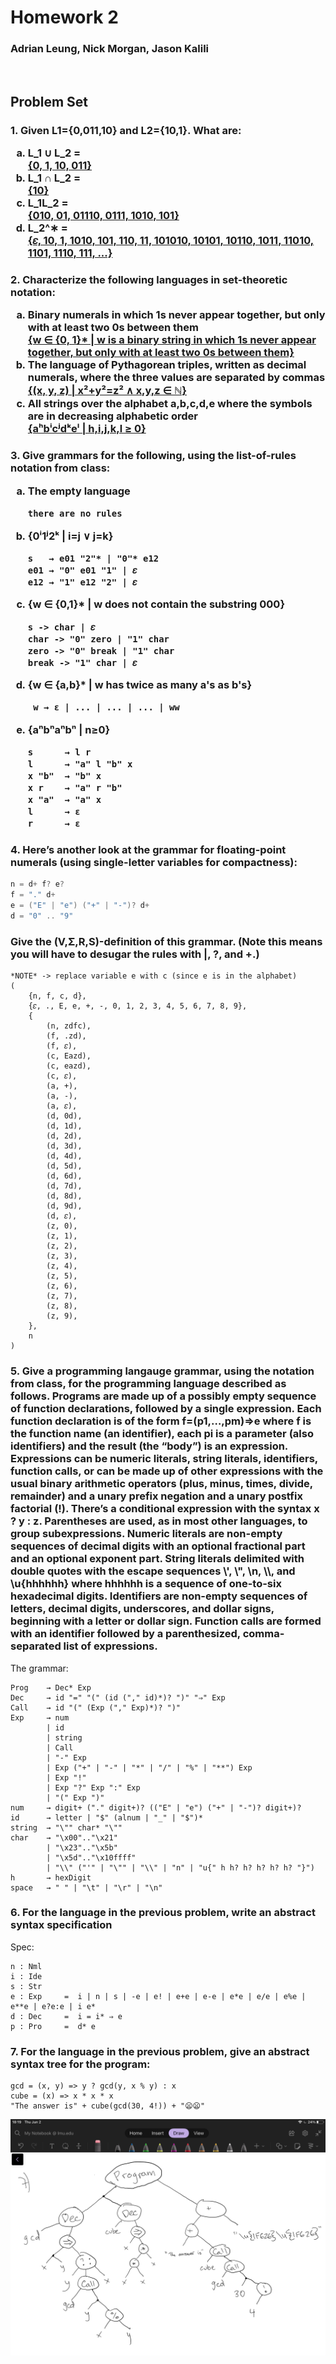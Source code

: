 # Homework 2

### Adrian Leung, Nick Morgan, Jason Kalili

<br>

## Problem Set

<h3>1. Given L1={0,011,10} and L2={10,1}. What are:
<ol style = 'list-style-type: lower-latin;'>
    <li> L_1 ∪ L_2 =<br><u>{0, 1, 10, 011}</u>
    <li> L_1 ∩ L_2 =<br><u>{10}</u>
    <li> L_1L_2 =<br><u>{010, 01, 01110, 0111, 1010, 101}</u>
    <li> L_2^∗ =<br><u>{𝜀, 10, 1, 1010, 101, 110, 11, 101010, 10101, 10110, 1011, 11010, 1101, 1110, 111, ...}</u>
    <!-- L2 = {a,b} = {empty, a, b, aa, ab, ba, bb, aaa, aab, aba, abb, baa, bab, bba, bbb} -->
</ol>
</h3>

<h3>2. Characterize the following languages in set-theoretic notation:
<ol style = 'list-style-type: lower-latin;'>
    <li> Binary numerals in which 1s never appear together, but only with at least two 0s between them <br><u>{w ∈ {0, 1}* | w is a binary string in which 1s never appear together, but only with at least two 0s between them}</u>
    <!-- or {w | 11 not in w and 101 not in w} (using python) -->
    <li>The language of Pythagorean triples, written as decimal numerals, where the three values are separated by commas <br><u>{(x, y, z) | x²+y²=z² ∧ x,y,z ∈ ℕ}</u>
    <li>All strings over the alphabet a,b,c,d,e where the symbols are in decreasing alphabetic order <br><u>{aʰbⁱcʲdᵏeˡ | h,i,j,k,l ≥ 0}</u>
</ol>
</h3>

<h3>3. Give grammars for the following, using the list-of-rules notation from class:
<ol style = 'list-style-type: lower-latin;'>
<li> The empty language

    there are no rules

<li> {0ⁱ1ʲ2ᵏ | i=j ∨ j=k}

    s   → e01 "2"* | "0"* e12
    e01 → "0" e01 "1" | 𝜀
    e12 → "1" e12 "2" | 𝜀

<li>{w ∈ {0,1}* | w does not contain the substring 000}
    
    s -> char | 𝜀
    char -> "0" zero | "1" char
    zero -> "0" break | "1" char
    break -> "1" char | 𝜀

<li>{w ∈ {a,b}* | w has twice as many a's as b's}

     w → ε | ... | ... | ... | ww

<li>{aⁿbⁿaⁿbⁿ | n≥0}

    s      → l r
    l      → "a" l "b" x
    x "b"  → "b" x
    x r    → "a" r "b"
    x "a"  → "a" x
    l      → ε
    r      → ε

</ol>
</h3>

<!-- w → ε | "b" w "a" w "a" | "a" w "b" w "a" | "a" w "a" w "b" | ww -->

<h3>4. Here’s another look at the grammar for floating-point numerals (using single-letter variables for compactness):</h3>

```Java
n = d+ f? e?
f = "." d+
e = ("E" | "e") ("+" | "-")? d+
d = "0" .. "9"
```

<h3>Give the (V,Σ,R,S)-definition of this grammar. (Note this means you will have to desugar the rules with |, ?, and +.)</h3>

```
*NOTE* -> replace variable e with c (since e is in the alphabet)
(
    {n, f, c, d},
    {𝜀, ., E, e, +, -, 0, 1, 2, 3, 4, 5, 6, 7, 8, 9},
    {
        (n, zdfc),
        (f, .zd),
        (f, 𝜀),
        (c, Eazd),
        (c, eazd),
        (c, 𝜀),
        (a, +),
        (a, -),
        (a, 𝜀),
        (d, 0d),
        (d, 1d),
        (d, 2d),
        (d, 3d),
        (d, 4d),
        (d, 5d),
        (d, 6d),
        (d, 7d),
        (d, 8d),
        (d, 9d),
        (d, 𝜀),
        (z, 0),
        (z, 1),
        (z, 2),
        (z, 3),
        (z, 4),
        (z, 5),
        (z, 6),
        (z, 7),
        (z, 8),
        (z, 9),
    },
    n
)
```

<h3>5. Give a programming langauge grammar, using the notation from class, for the programming language described as follows. Programs are made up of a possibly empty sequence of function declarations, followed by a single expression. Each function declaration is of the form f=(p1,…,pm)⇒e where f is the function name (an identifier), each pi is a parameter (also identifiers) and the result (the “body”) is an expression. Expressions can be numeric literals, string literals, identifiers, function calls, or can be made up of other expressions with the usual binary arithmetic operators (plus, minus, times, divide, remainder) and a unary prefix negation and a unary postfix factorial (!). There’s a conditional expression with the syntax x ? y : z. Parentheses are used, as in most other languages, to group subexpressions. Numeric literals are non-empty sequences of decimal digits with an optional fractional part and an optional exponent part. String literals delimited with double quotes with the escape sequences \', \", \n, \\, and \u{hhhhhh} where hhhhhh is a sequence of one-to-six hexadecimal digits. Identifiers are non-empty sequences of letters, decimal digits, underscores, and dollar signs, beginning with a letter or dollar sign. Function calls are formed with an identifier followed by a parenthesized, comma-separated list of expressions.</h3>

<p>The grammar:</p>

```
Prog    → Dec* Exp
Dec     → id "=" "(" (id ("," id)*)? ")" "⇒" Exp
Call    → id "(" (Exp ("," Exp)*)? ")"
Exp     → num
        | id
        | string
        | Call
        | "-" Exp
        | Exp ("+" | "-" | "*" | "/" | "%" | "**") Exp
        | Exp "!"
        | Exp "?" Exp ":" Exp
        | "(" Exp ")"
num     → digit+ ("." digit+)? (("E" | "e") ("+" | "-")? digit+)?
id      → letter | "$" (alnum | "_" | "$")*
string  → "\"" char* "\""
char    → "\x00".."\x21"
        | "\x23".."\x5b"
        | "\x5d".."\x10ffff"
        | "\\" ("'" | "\"" | "\\" | "n" | "u{" h h? h? h? h? h? "}")
h       → hexDigit
space   → " " | "\t" | "\r" | "\n"
```

<h3>6. For the language in the previous problem, write an abstract syntax specification </h3>

<p>Spec:</p>

```
n : Nml
i : Ide
s : Str
e : Exp     =  i | n | s | -e | e! | e+e | e-e | e*e | e/e | e%e | e**e | e?e:e | i e*
d : Dec     =  i = i* ⇒ e
p : Pro     =  d* e
```

<h3>7. For the language in the previous problem, give an abstract syntax tree for the program:</h3>

```
gcd = (x, y) => y ? gcd(y, x % y) : x
cube = (x) => x * x * x
"The answer is" + cube(gcd(30, 4!)) + "😦😦"
```

![Q7 Answer](./assets/hw2_7.PNG)

